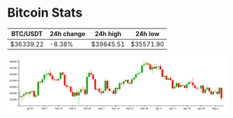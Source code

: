 # Bitcoin Stats

BTC/USDT|24h change|24h high|24h low|
|---|---|---|---|
|$36339.22|-8.38%|$39845.51|$35571.90|

<img src="./chart.svg">
